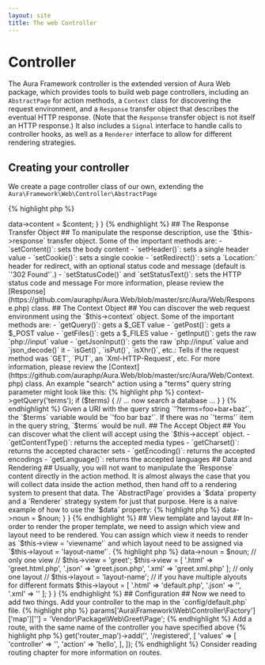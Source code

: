 ```yaml
---
layout: site
title: The web Controller
---
```


# Controller #

The Aura Framework controller is the extended version of Aura Web 
package, which provides tools to build web page controllers, including
an `AbstractPage` for action methods, a `Context` class for discovering the
request environment, and a `Response` transfer object that describes the
eventual HTTP response. (Note that the `Response` transfer object is not
itself an HTTP response.) It also includes a `Signal` interface to handle
calls to controller hooks, as well as a `Renderer` interface to allow for
different rendering strategies.

## Creating your controller ##

We create a page controller class of our own, extending the 
`Aura\Framework\Web\Controller\AbstractPage`


{% highlight php %}
<?php
namespace Vendor\Package\Web;

use Aura\Web\Controller\AbstractPage;

class Page extends AbstractPage
{
    
}
{% endhighlight %}


## The Execution Cycle ##

The heart of the page controller is its execution cycle.

The `exec()` cycle runs ...

- the `preExec()` hook to prepare for overall execution,

- the `preAction()` hook to prepare for the action,

- the `action()` method to invoke the method determined by the `'action'`
  param value

- the `postAction()` hook,

- the `preRender()` hook to prepare for rendering,

- the `render()` method to render a presentation (this is up to the developer
  to create),

- the `postRender()` hook, and

- the `postExec()` hook to do work after overall execution.

## Action Methods ##

At this point, calling `exec()` on the page controller will do nothing,
because there are no corresponding action methods. To add an action method to
the page controller, create it as a method named `action*()` with any
parameters it needs:

   
{% highlight php %}
<?php
namespace Example\Package\Web\;

use Aura\Web\Controller\AbstractPage;

class Page extends AbstractPage
{
    public function actionHello($noun = null)
    {
        $noun = htmlspecialchars($noun, ENT_QUOTES, 'UTF-8');
        $content = "Hello, {$noun}!";
        $this->data->content = $content;
    }
}
{% endhighlight %}


## The Response Transfer Object ##

To manipulate the response description, use the `$this->response` transfer
object. Some of the important methods are:

- `setContent()`: sets the body content

- `setHeader()`: sets a single header value

- `setCookie()`: sets a single cookie

- `setRedirect()`: sets a `Location:` header for redirect, with an optional
  status code and message (default is `'302 Found'`.)

- `setStatusCode()` and `setStatusText()`: sets the HTTP status code and
  message

For more information, please review the 
[Response](https://github.com/auraphp/Aura.Web/blob/master/src/Aura/Web/Response.php) class.


## The Context Object ##

You can discover the web request environment using the `$this->context`
object. Some of the important methods are:

- `getQuery()`: gets a $_GET value

- `getPost()`: gets a $_POST value

- `getFiles()`: gets a $_FILES value

- `getInput()`: gets the raw `php://input` value

- `getJsonInput()`: gets the raw `php://input` value and `json_decode()` it

- `isGet()`, `isPut()`, `isXhr()`, etc.: Tells if the request method was
  `GET`, `PUT`, an `Xml-HTTP-Request`, etc.

For more information, please review the 
[Context](https://github.com/auraphp/Aura.Web/blob/master/src/Aura/Web/Context.php) class.

An example "search" action using a "terms" query string parameter might look
like this:


{% highlight php %}
<?php
public function actionSearch()
{
    $terms = $this->context->getQuery('terms');
    if ($terms) {
        // ... now search a database ...
    }
}
{% endhighlight %}


Given a URI with the query string `'?terms=foo+bar+baz'`, the `$terms`
variable would be `'foo bar baz'`. If there was no `'terms'` item in the query
string, `$terms` would be null.

## The Accept Object ##

You can discover what the client will accept using the `$this->accept` object.

- `getContentType()`: returns the accepted media types

- `getCharset()`: returns the accepted character sets

- `getEncoding()`: returns the accepted encodings

- `getLanguage()`: returns the accepted languages


## Data and Rendering ##

Usually, you will not want to manipulate the `Response` content directly in
the action method. It is almost always the case that you will collect data
inside the action method, then hand off to a rendering system to present that
data. The `AbstractPage` provides a `$data` property and a `Renderer` strategy
system for just that purpose.

Here is a naive example of how to use the `$data` property:


{% highlight php %}
<?php
namespace Vendor\Package\Web\Greet;

use Aura\Web\Controller\AbstractPage;

class Page extends AbstractPage
{
    public function actionHello($noun = null)
    {
        $this->data->noun = $noun;
    }
}
{% endhighlight %}

## View template and layout ##

In-order to render the proper template, we need to assign which view and 
layout need to be rendered.

You can assign which view it needs to render as `$this->view = 'viewname'`
and which layout need to be assigned via `$this->layout = 'layout-name'`.


{% highlight php %}
<?php
namespace Vendor\Package\Web\Greet;

use Aura\Web\Controller\AbstractPage;

class Page extends AbstractPage
{
    public function actionHello($noun = null)
    {
        $this->data->noun = $noun;
        // only one view
        // $this->view = 'greet';
        
        $this->view = [
            '.html' => 'greet.html.php',
            '.json' => 'greet.json.php',
            '.xml' => 'greet.xml.php'
        ];
        
        // only one layout
        // $this->layout = 'layout-name';

        // if you have multiple alyouts for different formats
        $this->layout = [
            '.html' => 'default.php',
            '.json' => '',
            '.xml' => ''
        ];
    }
}
{% endhighlight %}


## Configuration ##

Now we need to add two things.

Add your controller to the map in the `config/default.php` file.


{% highlight php %}
<?php
$di->params['Aura\Framework\Web\Controller\Factory']['map']['<name>'] = 'Vendor\Package\Web\Greet\Page';
{% endhighlight %}

Add a route, with the same name of the controller you have specified 
above


{% highlight php %}
<?php
$di->get('router_map')->add('<unique-route-name>', '/registered', [
    'values' => [
        'controller' => '<name>',
        'action' => 'hello',
    ],
]);
{% endhighlight %}
    
Consider reading routing chapter for more information on routes.
